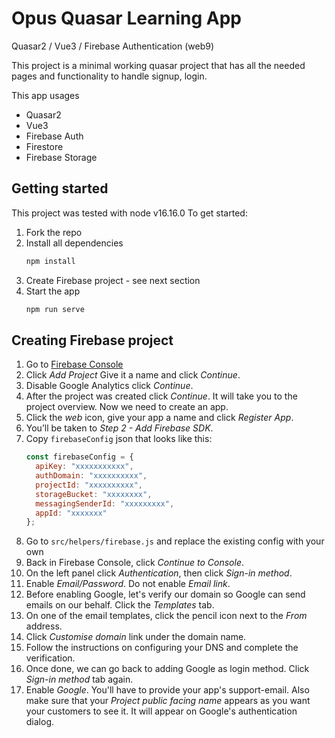 # Opus Quasar Learning App

Quasar2 / Vue3 / Firebase Authentication (web9)

This project is a minimal working quasar project that has all the needed pages and functionality to handle signup, login.

This app usages
* Quasar2
* Vue3
* Firebase Auth
* Firestore
* Firebase Storage

## Getting started
This project was tested with node v16.16.0
To get started:
1. Fork the repo
2. Install all dependencies
    ```bash
    npm install
    ```
3. Create Firebase project - see next section
4. Start the app
    ```bash
    npm run serve
    ```
## Creating Firebase project
1. Go to [Firebase Console](https://console.firebase.google.com/)
2. Click _Add Project_ Give it a name and click _Continue_.
3. Disable Google Analytics click _Continue_.
4. After the project was created click _Continue_. It will take you to the project overview. Now we need to create an app.
5. Click the _web_ icon, give your app a name and click _Register App_.
6. You’ll be taken to _Step 2 - Add Firebase SDK_.
7. Copy `firebaseConfig` json that looks like this:
   ```javascript
   const firebaseConfig = {
     apiKey: "xxxxxxxxxxx",
     authDomain: "xxxxxxxxxx",
     projectId: "xxxxxxxxxx",
     storageBucket: "xxxxxxxx",
     messagingSenderId: "xxxxxxxxx",
     appId: "xxxxxxx"
   };
   ```
8. Go to `src/helpers/firebase.js` and replace the existing config with your own
9. Back in Firebase Console, click _Continue to Console_.
10. On the left panel click _Authentication_, then click _Sign-in method_.
11. Enable _Email/Password_. Do not enable _Email link_.
12. Before enabling Google, let's verify our domain so Google can send emails on our behalf. Click the _Templates_ tab.
13. On one of the email templates, click the pencil icon next to the _From_ address.
14. Click _Customise domain_ link under the domain name.
15. Follow the instructions on configuring your DNS and complete the verification.
16. Once done, we can go back to adding Google as login method. Click _Sign-in method_ tab again.
17. Enable _Google_. You'll have to provide your app's support-email. Also make sure that your _Project public facing name_ appears as you want your customers to see it. It will appear on Google's authentication dialog.


